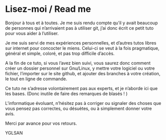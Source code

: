 ﻿# Lisez-moi / Read me

Bonjour à tous et à toutes. 
Je me suis rendu compte qu’il y avait beaucoup de personnes qui n’arrivaient pas à utiliser git, j’ai donc écrit ce petit tuto pour vous aider à  l’utiliser.

Je me suis servi de mes expériences personnelles, et d’autres tutos libres sur internet pour concocter le miens. 
Celui-ci se veut à la fois pragmatique, général et simple, coloré, et pas trop difficile d’accès. 


A la fin de ce tuto, si vous l’avez bien suivi, vous saurez donc comment créer un dossier personnel sur Gnu/Linux, y mettre votre logiciel ou votre fichier, l’importer sur le site github, et ajouter des branches à votre création, le tout en ligne de commande.

Ce tuto ne s’adresse volontairement pas aux experts, et je n’aborde ici que les bases. (Donc inutile de faire des remarques de blasés ! )
              
L’informatique évoluant, n’hésitez pas à corriger ou signaler des choses que vous pensez pas correctes, ou désuètes, ou à simplement donner votre avis. 
 
Merci par avance pour vos retours. 

YGLSAN
 

